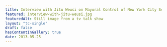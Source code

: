 ```yaml
--- 
title: Interview with Jitu Weusi on Mayoral Control of New York City Schools (excerpt)
featured: interview-with-jitu-weusi.jpg
featuredAlt: Still image from a tv talk show
layout: "tc-single"
draft: false
hasContentInGallery: true
date: 2013-05-25
--- 
```

